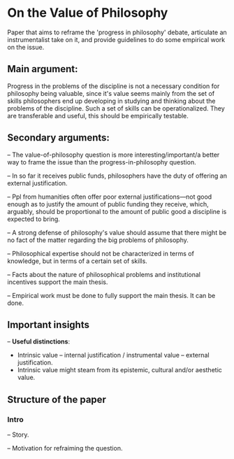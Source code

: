 On the Value of Philosophy
===========================


Paper that aims to reframe the 'progress in philosophy' debate, articulate an instrumentalist take on it, and provide guidelines to do some empirical work on the issue.

Main argument:
----------------

Progress in the problems of the discipline is not a necessary condition for philosophy being valuable, since it's value seems mainly from the set of skills philosophers end up developing in studying and thinking about the problems of the discipline. Such a set of skills can be operationalized. They are transferable and useful, this should be empirically testable. 


Secondary arguments:
---------------------

– The value-of-philosophy question is more interesting/important/a better way to frame the issue than the progress-in-philosophy question.

– In so far it receives public funds, philosophers have the duty of offering an external justification.

– Ppl from humanities often offer poor external justifications—not good enough as to justify the amount of public funding they receive, which, arguably, should be proportional to the amount of public good a discipline is expected to bring.

– A strong defense of philosophy's value should assume that there might be no fact of the matter regarding the big problems of philosophy.

– Philosophical expertise should not be characterized in terms of knowledge, but in terms of a certain set of skills.

– Facts about the nature of philosophical problems and institutional incentives support the main thesis.

– Empirical work must be done to fully support the main thesis. It can be done. 



Important insights
-------------------

– **Useful distinctions**:

   + Intrinsic value – internal justification / instrumental value – external justification.
   + Intrinsic value might steam from its epistemic, cultural and/or aesthetic value.


Structure of the paper
-----------------------

### Intro ###

– Story.

– Motivation for refraiming the question.
